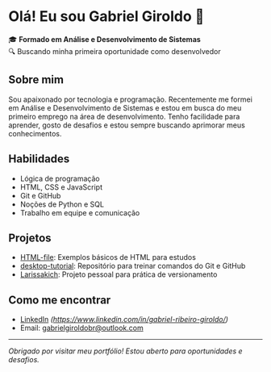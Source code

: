 # Olá! Eu sou Gabriel Giroldo 👋

🎓 **Formado em Análise e Desenvolvimento de Sistemas**  
🔍 Buscando minha primeira oportunidade como desenvolvedor

## Sobre mim

Sou apaixonado por tecnologia e programação. Recentemente me formei em Análise e Desenvolvimento de Sistemas e estou em busca do meu primeiro emprego na área de desenvolvimento. Tenho facilidade para aprender, gosto de desafios e estou sempre buscando aprimorar meus conhecimentos.

## Habilidades

- Lógica de programação
- HTML, CSS e JavaScript
- Git e GitHub
- Noções de Python e SQL
- Trabalho em equipe e comunicação

## Projetos

- [HTML-file](https://github.com/gabrielrgiroldo/HTML-file): Exemplos básicos de HTML para estudos
- [desktop-tutorial](https://github.com/gabrielrgiroldo/desktop-tutorial): Repositório para treinar comandos do Git e GitHub
- [Larissakich](https://github.com/gabrielrgiroldo/Larissakich): Projeto pessoal para prática de versionamento

## Como me encontrar

- [LinkedIn](#) *(https://www.linkedin.com/in/gabriel-ribeiro-giroldo/)*
- Email: gabrielgiroldobr@outlook.com

---

*Obrigado por visitar meu portfólio! Estou aberto para oportunidades e desafios.*
